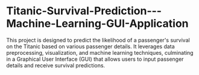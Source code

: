 # Titanic-Survival-Prediction---Machine-Learning-GUI-Application
This project is designed to predict the likelihood of a passenger's survival on the Titanic based on various passenger details. It leverages data preprocessing, visualization, and machine learning techniques, culminating in a Graphical User Interface (GUI) that allows users to input passenger details and receive survival predictions.
